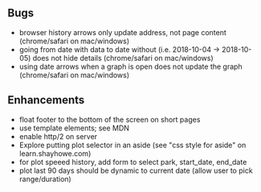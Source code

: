 Bugs
----
 * browser history arrows only update address, not page content (chrome/safari on mac/windows)
 * going from date with data to date without (i.e. 2018-10-04 -> 2018-10-05) does not hide details (chrome/safari on mac/windows)
 * using date arrows when a graph is open does not update the graph (chrome/safari on mac/windows)

Enhancements
------------
 * float footer to the bottom of the screen on short pages
 * use template elements; see MDN
 * enable http/2 on server
 * Explore putting plot selector in an aside (see "css style for aside" on learn.shayhowe.com)
 * for plot speeed history, add form to select park, start_date, end_date
 * plot last 90 days should be dynamic to current date (allow user to pick range/duration)
